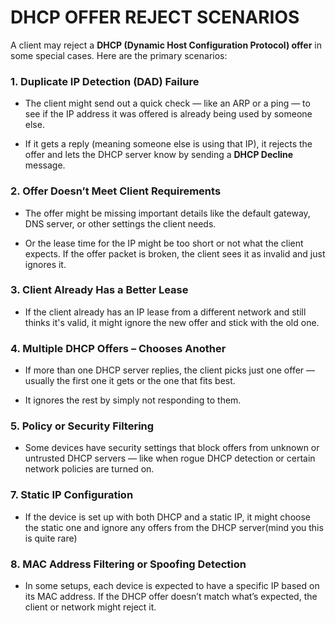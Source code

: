 # **DHCP OFFER REJECT SCENARIOS**
A client may reject a **DHCP (Dynamic Host Configuration Protocol) offer** in some special cases. Here are the primary scenarios:

### **1. Duplicate IP Detection (DAD) Failure**
- The client might send out a quick check — like an ARP or a ping — to see if the IP address it was offered is already being used by someone else.

- If it gets a reply (meaning someone else is using that IP), it rejects the offer and lets the DHCP server know by sending a **DHCP Decline** message.

### **2. Offer Doesn’t Meet Client Requirements**

- The offer might be missing important details like the default gateway, DNS server, or other settings the client needs.
    
- Or the lease time for the IP might be too short or not what the client expects.
    If the offer packet is broken, the client sees it as invalid and just ignores it.

### **3. Client Already Has a Better Lease**

- If the client already has an IP lease from a different network and still thinks it's valid, it might ignore the new offer and stick with the old one.

### **4. Multiple DHCP Offers – Chooses Another**

- If more than one DHCP server replies, the client picks just one offer — usually the first one it gets or the one that fits best.
    
- It ignores the rest by simply not responding to them.
  

### **5. Policy or Security Filtering**

- Some devices have security settings that block offers from unknown or untrusted DHCP servers — like when rogue DHCP detection or certain network policies are turned on.

### **7. Static IP Configuration**

- If the device is set up with both DHCP and a static IP, it might choose the static one and ignore any offers from the DHCP server(mind you this is quite rare)

### **8. MAC Address Filtering or Spoofing Detection**

- In some setups, each device is expected to have a specific IP based on its MAC address. If the DHCP offer doesn’t match what’s expected, the client or network might reject it.
